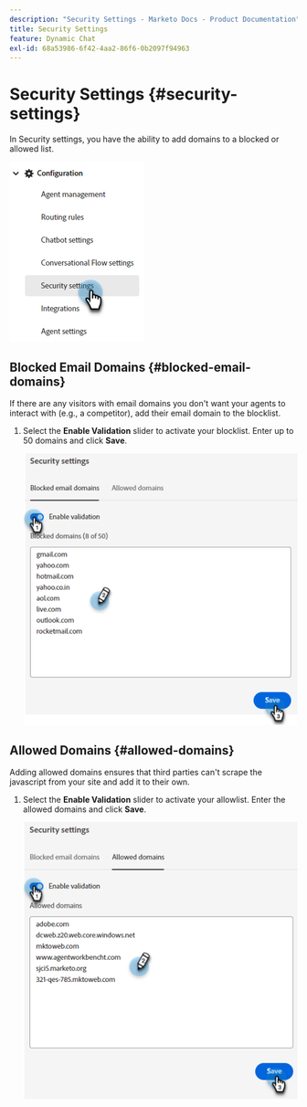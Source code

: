 ```yaml
---
description: "Security Settings - Marketo Docs - Product Documentation"
title: Security Settings
feature: Dynamic Chat
exl-id: 68a53986-6f42-4aa2-86f6-0b2097f94963
---
```

# Security Settings {#security-settings}

In Security settings, you have the ability to add domains to a blocked or allowed list.

   ![](assets/security-settings-1.png)

## Blocked Email Domains {#blocked-email-domains}

If there are any visitors with email domains you don't want your agents to interact with (e.g., a competitor), add their email domain to the blocklist.

1. Select the **Enable Validation** slider to activate your blocklist. Enter up to 50 domains and click **Save**.

   ![](assets/security-settings-2.png)

## Allowed Domains {#allowed-domains}

Adding allowed domains ensures that third parties can't scrape the javascript from your site and add it to their own.

1. Select the **Enable Validation** slider to activate your allowlist. Enter the allowed domains and click **Save**.

   ![](assets/security-settings-3.png)
